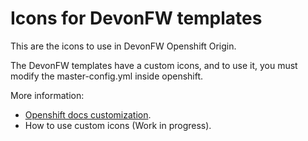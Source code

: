 # Icons for DevonFW templates

This are the icons to use in DevonFW Openshift Origin.

The DevonFW templates have a custom icons, and to use it, you must modify the master-config.yml inside openshift.

More information:
- [Openshift docs customization](https://docs.openshift.com/container-platform/3.5/install_config/web_console_customization.html#loading-custom-scripts-and-stylesheets).
- How to use custom icons (Work in progress).